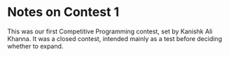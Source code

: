 # Notes on Contest 1

This was our first Competitive Programming contest, set by Kanishk Ali Khanna. It was a closed contest, intended mainly as a test before deciding whether to expand.